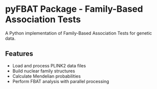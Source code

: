 # pyFBAT Package - Family-Based Association Tests

A Python implementation of Family-Based Association Tests for genetic data.

## Features

- Load and process PLINK2 data files
- Build nuclear family structures
- Calculate Mendelian probabilities
- Perform FBAT analysis with parallel processing
